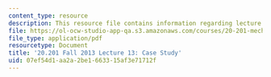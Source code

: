 ```yaml
---
content_type: resource
description: This resource file contains information regarding lecture 13.
file: https://ol-ocw-studio-app-qa.s3.amazonaws.com/courses/20-201-mechanisms-of-drug-actions-fall-2013/07ef54d1aa2a2be1663315af3e71712f_MIT20_201F13_L13_murcko.pdf
file_type: application/pdf
resourcetype: Document
title: '20.201 Fall 2013 Lecture 13: Case Study'
uid: 07ef54d1-aa2a-2be1-6633-15af3e71712f
---
```

